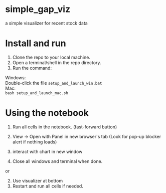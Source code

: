 # simple_gap_viz
a simple visualizer for recent stock data

# Install and run
1. Clone the repo to your local machine.
2. Open a terminal/shell in the repo directory.
3. Run the command:  

Windows:  
 Double-click the file `setup_and_launch_win.bat`  
Mac:  
`bash setup_and_launch_mac.sh`

# Using the notebook
1. Run all cells in the notebook. (fast-forward button)

2. View -> Open with Panel in new browser's tab (Look for pop-up blocker alert if nothing loads)
3. interact with chart in new window
4. Close all windows and terminal when done.

or

2. Use visualizer at bottom
3. Restart and run all cells if needed.
